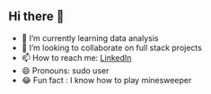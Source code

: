 ## Hi there 👋
 

- 🌱 I’m currently learning data analysis
- 👯 I’m looking to collaborate on full stack projects
- 📫 How to reach me: [LinkedIn](https://www.linkedin.com/in/aswin05/)
- 😄 Pronouns: sudo user
- 😂 Fun fact : I know how to play minesweeper
